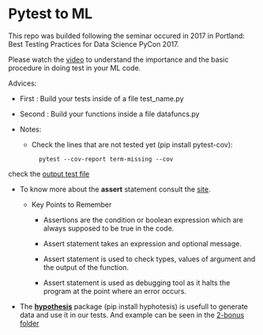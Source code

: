 # Pytest to ML

This repo was builded following the seminar occured in 2017 in Portland: Best Testing Practices for Data Science PyCon 2017.

Please watch the [video](https://www.youtube.com/watch?v=yACtdj1_IxE) to understand the importance and the basic procedure in doing test in your ML code.


Advices:

- First : Build your tests inside of a file test_name.py

- Second : Build your functions inside a file datafuncs.py


- Notes:

    - Check the lines that are not tested yet (pip install pytest-cov):

            pytest --cov-report term-missing --cov

check the  [output test file](https://github.com/njsdias/Pytest/blob/master/Pytest_ML/0-Intro/3-output-bonus.txt)


- To know more about the **assert** statement consult the [site](https://www.programiz.com/python-programming/assert-statement). 

    - Key Points to Remember
    
        - Assertions are the condition or boolean expression which are always supposed to be true in the code.
        
        - Assert statement takes an expression and optional message.
        
        - Assert statement is used to check types, values of argument and the output of the function.
        
        - Assert statement is used as debugging tool as it halts the program at the point where an error occurs.

- The **[hypothesis](https://hypothesis.readthedocs.io/en/latest/data.html)** package (pip install hyphotesis) is usefull to generate data and use it in our tests. And example can be seen in the [2-bonus folder](https://github.com/njsdias/Pytest/tree/master/Pytest_ML/2-bonus)
